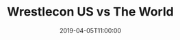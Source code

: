 ---
title: Wrestlecon US vs The World
location: Hilton Midtown, New York, NY
date: 2019-04-05T11:00:00
cagematch: https://www.cagematch.net/?id=1&nr=213444
---